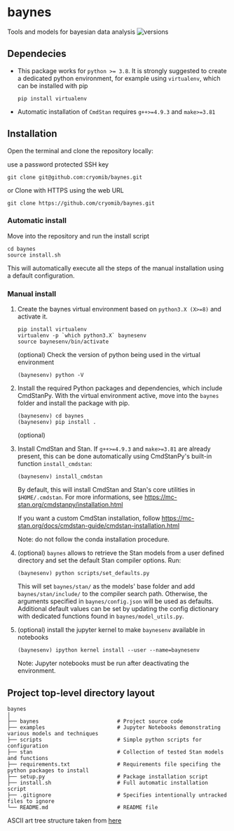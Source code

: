 # baynes
Tools and models for bayesian data analysis
![versions](https://img.shields.io/pypi/pyversions/pybadges.svg)

## Dependecies
* This package works for `python >= 3.8`. It is strongly suggested to create a dedicated python environment, for example using `virtualenv`, which can be installed with pip
   ```
   pip install virtualenv
   ```

* Automatic installation of `CmdStan` requires `g++>=4.9.3` and `make>=3.81`

## Installation

Open the terminal and clone the repository locally:

   use a password protected SSH key
   ```
   git clone git@github.com:cryomib/baynes.git
   ```
   or Clone with HTTPS using the web URL
   ```
   git clone https://github.com/cryomib/baynes.git
   ```
### Automatic install
Move into the repository and run the install script
   ```
   cd baynes
   source install.sh
   ```
This will automatically execute all the steps of the manual installation using a default configuration.
### Manual install
1. Create the baynes virtual environment based on `python3.X (X>=8)` and activate it.
   ```
   pip install virtualenv
   virtualenv -p `which python3.X` baynesenv
   source baynesenv/bin/activate
   ```
   (optional) Check the version of python being used in the virtual environment
   ```
   (baynesenv) python -V
   ```

2. Install the required Python packages and dependencies, which include CmdStanPy. With the virtual environment active, move into the `baynes` folder and install the package with pip.
   ```
   (baynesenv) cd baynes
   (baynesenv) pip install .
   ```
   (optional)

3. Install CmdStan and Stan. If `g++>=4.9.3` and `make>=3.81` are already present, this can be done automatically using CmdStanPy's built-in function `install_cmdstan`:
   ```
   (baynesenv) install_cmdstan
   ```
   By default, this will install CmdStan and Stan's core utilities in `$HOME/.cmdstan`. For more informations, see https://mc-stan.org/cmdstanpy/installation.html

   If you want a custom CmdStan installation, follow https://mc-stan.org/docs/cmdstan-guide/cmdstan-installation.html

   Note: do not follow the conda installation procedure.

4. (optional)  `baynes` allows to retrieve the Stan models from a user defined directory and set the default Stan compiler options. Run:
   ```
   (baynesenv) python scripts/set_defaults.py
   ```
   This will set `baynes/stan/` as the models' base folder and add `baynes/stan/include/` to the compiler search path. Otherwise, the arguments specified in `baynes/config.json` will be used as defaults. Additional default values can be set by updating the config dictionary with dedicated functions found in `baynes/model_utils.py`.

5. (optional) install the jupyter kernel to make `baynesenv` available in notebooks
   ```
   (baynesenv) ipython kernel install --user --name=baynesenv
   ```
   Note: Jupyter notebooks must be run after deactivating the environment.

## Project top-level directory layout

    baynes
    │
    ├── baynes                         # Project source code
    ├── examples                       # Jupyter Notebooks demonstrating various models and techniques
    ├── scripts                        # Simple python scripts for configuration
    ├── stan                           # Collection of tested Stan models and functions
    ├── requirements.txt               # Requirements file specifing the python packages to install
    ├── setup.py                       # Package installation script
    ├── install.sh                     # Full automatic installation script
    ├── .gitignore                     # Specifies intentionally untracked files to ignore
    └── README.md                      # README file

 ASCII art tree structure taken from [here](https://codepen.io/patrickhlauke/pen/azbYWZ)